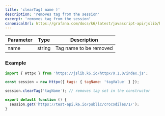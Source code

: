 ```yaml
---
title: 'clearTag( name )'
description: 'removes tag from the session'
excerpt: 'removes tag from the session'
canonicalUrl: https://grafana.com/docs/k6/latest/javascript-api/jslib/httpx/cleartag/
---
```



| Parameter  | Type      | Description              |
|------------|-----------|--------------------------|
| name       | string    | Tag name to be removed   |


### Example

<CodeGroup labels={[]}>

```javascript
import { Httpx } from 'https://jslib.k6.io/httpx/0.1.0/index.js';

const session = new Httpx({ tags: { tagName: 'tagValue' } });

session.clearTag('tagName'); // removes tag set in the constructor

export default function () {
  session.get('https://test-api.k6.io/public/crocodiles/1/');
}
```

</CodeGroup>
